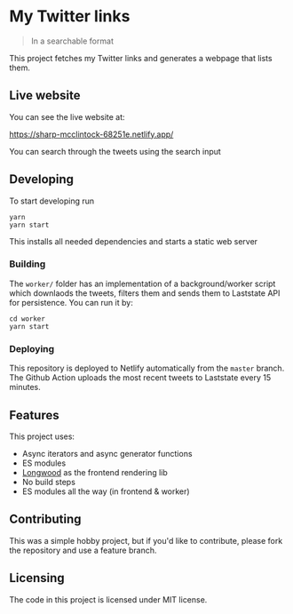 # My Twitter links
> In a searchable format

This project fetches my Twitter links and generates a webpage that lists them.

## Live website

You can see the live website at:

https://sharp-mcclintock-68251e.netlify.app/

You can search through the tweets using the search input

## Developing

To start developing run

```shell
yarn
yarn start
```

This installs all needed dependencies and starts a static web server

### Building

The `worker/` folder has an implementation of a background/worker script which
downlaods the tweets, filters them and sends them to Laststate API for
persistence. You can run it by:

```shell
cd worker
yarn start
```

### Deploying

This repository is deployed to Netlify automatically from the `master` branch.
The Github Action uploads the most recent tweets to Laststate every 15 minutes.

## Features

This project uses:
* Async iterators and async generator functions
* ES modules
* [Longwood](http://npmjs.com/package/longwood) as the frontend rendering lib
* No build steps
* ES modules all the way (in frontend & worker)

## Contributing

This was a simple hobby project, but if you'd like to contribute, please fork
the repository and use a feature branch.

## Licensing

The code in this project is licensed under MIT license.
